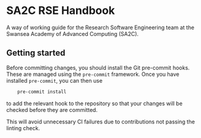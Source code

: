 # SA2C RSE Handbook

A way of working guide for the Research Software Engineering team
at the Swansea Academy of Advanced Computing (SA2C).

## Getting started

Before committing changes,
you should install the Git pre-commit hooks.
These are managed using the `pre-commit` framework.
Once you have installed `pre-commit`, you can then use

```sh
    pre-commit install
```

to add the relevant hook to the repository
so that your changes will be checked before they are committed.

This will avoid unnecessary CI failures
due to contributions not passing the linting check.
